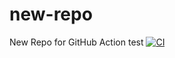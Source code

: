 # new-repo
New Repo for GitHub Action test
[![CI](https://github.com/romanbelowski/new-repo/actions/workflows/myci.yml/badge.svg)](https://github.com/romanbelowski/new-repo/actions/workflows/myci.yml)
